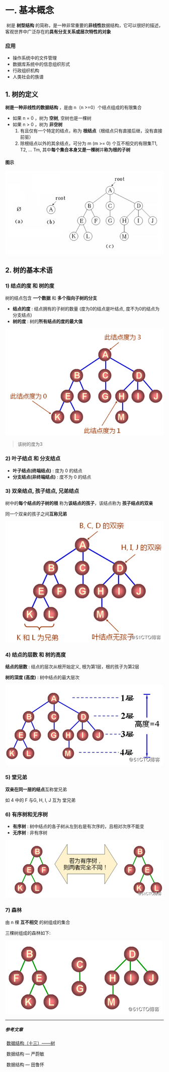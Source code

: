 # 一. 基本概念

​	树是 **树型结构** 的简称，是一种非常重要的**非线性**数据结构，它可以很好的描述，客观世界中广泛存在的**具有分支关系或层次特性的对象** 

### 应用

- 操作系统中的文件管理
- 数据库系统中的信息组织形式
- 行政组织机构
- 人类社会的族谱



## 1. 树的定义

**树是一种非线性的数据结构** ，是由 n（n >=0）个结点组成的有限集合

- 如果 n = 0 ，树为 **空树**, 空树也是一棵树
- 如果 n > 0 ，树为 **非空树**
  1. 有且仅有一个特定的结点，称为 **根结点**（根结点只有直接后继，没有直接前驱）
  2. 除根结点以外的其余结点，可分为 m (m >= 0) 个互不相交的有限集T1, T2, … Tm, 其中**每个集合本身又是一棵树**并**称为根的子树**

#### 图示

![树形结构示意图](./图片/树/树的定义/树形结构示意图.png)



## 2. 树的基本术语

### 1) 结点的度 和 树的度

树的结点包含 **一个数据** 和 **多个指向子树的分支**

- **结点的度** : 结点拥有的子树的数量 (度为0的结点是叶结点, 度不为0的结点为分支结点)
- **树的度** : 树的**所有结点的度的最大值**

![树的度解释图](./图片/树/树的定义/树的度解释图.png)

> 该树的度为3

### 2) 叶子结点 和 分支结点

- **叶子结点(终端结点)** : 度为 0 的结点
- **分支结点(非终端结点)** : 度不为 0 的结点

### 3) 双亲结点, 孩子结点, 兄弟结点

树中的**每个结点的子树的根** 称为**该结点的孩子**，该结点称为 **孩子结点的双亲**

同一个双亲的孩子之间**互称兄弟**

![双亲和孩子](./图片/树/树的定义/双亲和孩子.png)

### 4) 结点的层数 和 树的高度

**结点的层数** : 结点的层次从根开始定义, 根为第1层，根的孩子为第2层

**树的深度 (高度)** : 树中结点的最大层次

![树的高度](./图片/树/树的定义/树的高度.png)

### 5) 堂兄弟

**双亲在同一层的结点**互称堂兄弟

如 4 中的 F 与G, H, I, J 互为 堂兄弟

### 6) 有序树和无序树

- **有序树** : 树中结点的各子树从左到右是有次序的，且相对次序不能变
- **无序树** : 非有序树

![树的有序性](./图片/树/树的定义/树的有序性.png)

### 7) 森林

由 n 棵 **互不相交** 的树组成的集合

三棵树组成的森林如下:

![森林](./图片/树/树的定义/森林.png)



------

##### 参考文章

​	[数据结构（十三）——树](https://blog.51cto.com/9291927/2068745)

​	数据结构 — 严蔚敏

​	数据结构 — 田鲁怀